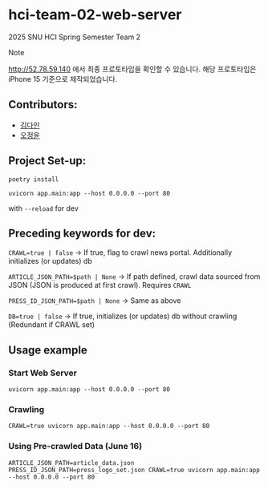 # hci-team-02-web-server
2025 SNU HCI Spring Semester Team 2
> [!NOTE]
> http://52.78.59.140 에서 최종 프로토타입을 확인할 수 있습니다.
> 해당 프로토타입은 iPhone 15 기준으로 제작되었습니다.

## Contributors:
- <a href="https://github.com/dida0423">김다인</a>
- <a href="https://github.com/nyunn2">오정윤</a>
    

## Project Set-up:

```
poetry install

uvicorn app.main:app --host 0.0.0.0 --port 80
```
with `--reload` for dev

## Preceding keywords for dev:

`CRAWL=true | false` -> If true, flag to crawl news portal. Additionally initializes (or updates) db

`ARTICLE_JSON_PATH=$path | None` -> If path defined, crawl data sourced from JSON (JSON is produced at first crawl). Requires `CRAWL`

`PRESS_ID_JSON_PATH=$path | None` -> Same as above

`DB=true | false` -> If true, initializes (or updates) db without crawling (Redundant if CRAWL set)

## Usage example
### Start Web Server
```
uvicorn app.main:app --host 0.0.0.0 --port 80
```

### Crawling
```
CRAWL=true uvicorn app.main:app --host 0.0.0.0 --port 80
```
### Using Pre-crawled Data (June 16)
```
ARTICLE_JSON_PATH=article_data.json PRESS_ID_JSON_PATH=press_logo_set.json CRAWL=true uvicorn app.main:app --host 0.0.0.0 --port 80
```
